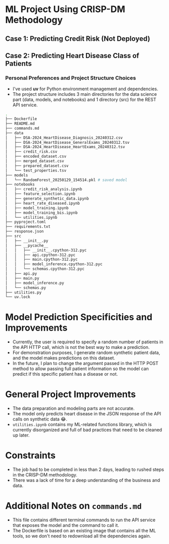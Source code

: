 # ML Project Using CRISP-DM Methodology

## Case 1: Predicting Credit Risk (Not Deployed)

## Case 2: Predicting Heart Disease Class of Patients

### Personal Preferences and Project Structure Choices

- I've used **uv** for Python environment management and dependencies.
- The project structure includes 3 main directories for the data science part (data, models, and notebooks) and 1 directory (src) for the REST API service.

```bash
.
├── Dockerfile
├── README.md
├── commands.md
├── data
│   ├── DSA-2024_HeartDisease_Diagnosis_20240312.csv
│   ├── DSA-2024_HeartDisease_GeneralExams_20240312.tsv
│   ├── DSA-2024_HeartDisease_HeartExams_20240312.tsv
│   ├── credit_risk.csv
│   ├── encoded_dataset.csv
│   ├── merged_dataset.csv
│   ├── prepared_dataset.csv
│   └── test_properties.tsv
├── models
│   └── RandomForest_20250129_154514.pkl # saved model
├── notebooks
│   ├── credit_risk_analysis.ipynb
│   ├── feature_selection.ipynb
│   ├── generate_synthetic_data.ipynb
│   ├── heart_rate_diseased.ipynb
│   ├── model_training.ipynb
│   ├── model_training_bis.ipynb
│   └── utilities.ipynb
├── pyproject.toml
├── requirements.txt
├── response.json
├── src
│   ├── __init__.py
│   ├── __pycache__
│   │   ├── __init__.cpython-312.pyc
│   │   ├── api.cpython-312.pyc
│   │   ├── main.cpython-312.pyc
│   │   ├── model_inference.cpython-312.pyc
│   │   └── schemas.cpython-312.pyc
│   ├── api.py
│   ├── main.py
│   ├── model_inference.py
│   └── schemas.py
├── utilities.py
└── uv.lock
```

# Model Prediction Specificities and Improvements

- Currently, the user is required to specify a random number of patients in the API HTTP call, which is not the best way to make a prediction.
- For demonstration purposes, I generate random synthetic patient data, and the model makes predictions on this dataset.
- In the future, I plan to change the argument passed in the HTTP POST method to allow passing full patient information so the model can predict if this specific patient has a disease or not.

# General Project Improvements

- The data preparation and modeling parts are not accurate.
- The model only predicts heart disease in the JSON response of the API calls on synthetic data 😂.
- `utilities.ipynb` contains my ML-related functions library, which is currently disorganized and full of bad practices that need to be cleaned up later.

# Constraints

- The job had to be completed in less than 2 days, leading to rushed steps in the CRISP-DM methodology.
- There was a lack of time for a deep understanding of the business and data.

# Additional Notes on `commands.md`

- This file contains different terminal commands to run the API service that exposes the model and the command to call it.
- The Dockerfile is based on an existing image that contains all the ML tools, so we don't need to redownload all the dependencies again.
